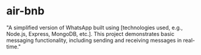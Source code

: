 # air-bnb
"A simplified version of WhatsApp built using [technologies used, e.g., Node.js, Express, MongoDB, etc.]. This project demonstrates basic messaging functionality, including sending and receiving messages in real-time."
